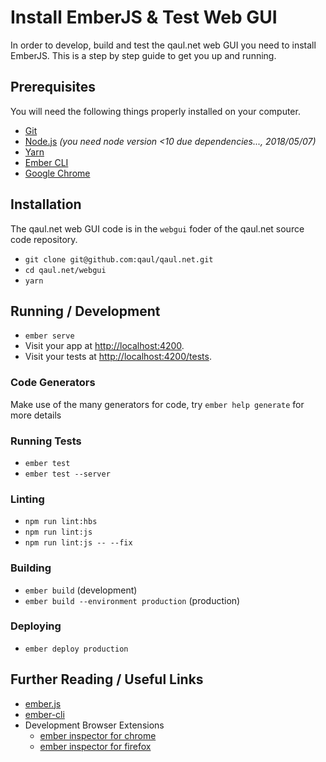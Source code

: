 # Install EmberJS & Test Web GUI

In order to develop, build and test the qaul.net web GUI 
you need to install EmberJS. This is a step by step guide 
to get you up and running. 


## Prerequisites

You will need the following things properly installed on your computer.

* [Git](https://git-scm.com/)
* [Node.js](https://nodejs.org/) *(you need node version <10 due dependencies..., 2018/05/07)*
* [Yarn](https://yarnpkg.com/)
* [Ember CLI](https://ember-cli.com/)
* [Google Chrome](https://google.com/chrome/)

## Installation

The qaul.net web GUI code is in the `webgui` foder of the qaul.net source code repository.

* `git clone git@github.com:qaul/qaul.net.git`
* `cd qaul.net/webgui`
* `yarn`


## Running / Development

* `ember serve`
* Visit your app at [http://localhost:4200](http://localhost:4200).
* Visit your tests at [http://localhost:4200/tests](http://localhost:4200/tests).


### Code Generators

Make use of the many generators for code, try `ember help generate` for more details


### Running Tests

* `ember test`
* `ember test --server`


### Linting

* `npm run lint:hbs`
* `npm run lint:js`
* `npm run lint:js -- --fix`


### Building

* `ember build` (development)
* `ember build --environment production` (production)


### Deploying

* `ember deploy production`


## Further Reading / Useful Links

* [ember.js](https://emberjs.com/)
* [ember-cli](https://ember-cli.com/)
* Development Browser Extensions
  * [ember inspector for chrome](https://chrome.google.com/webstore/detail/ember-inspector/bmdblncegkenkacieihfhpjfppoconhi)
  * [ember inspector for firefox](https://addons.mozilla.org/en-US/firefox/addon/ember-inspector/)
